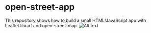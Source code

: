 # open-street-app
This repository shows how to build a small HTML/JavaScript app with Leaflet librart and open-street-map.
![Alt text](https://dl.dropboxusercontent.com/u/23592712/CDN/open-street-app/open-street-app.png, "screenshot")
